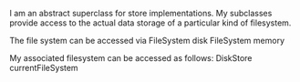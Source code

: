 I am an abstract superclass for store implementations. My subclasses provide access to the actual data storage of a particular kind of filesystem. The file system can be accessed via	FileSystem disk 	FileSystem memory	My associated filesystem can be accessed as follows:      DiskStore currentFileSystem
